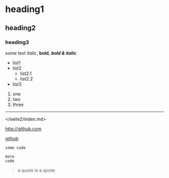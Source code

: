 # heading1

## heading2

### heading3

some text *italic*, **bold**, ***bold & italic***

- list1
- list2
    - list2.1
    - list2.2
- list3

1. one
7. two
4. three

---

</seite2/index.md>

<http://github.com>

[github](github.com)

`some code`

    more
    code

> a quote
> is a quote

